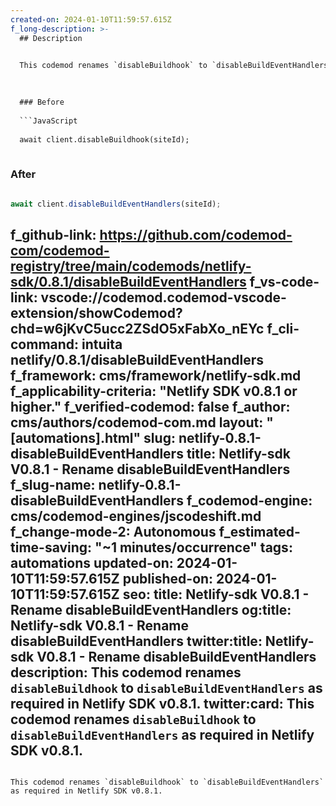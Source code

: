 ```yaml
---
created-on: 2024-01-10T11:59:57.615Z
f_long-description: >-
  ## Description
  

  This codemod renames `disableBuildhook` to `disableBuildEventHandlers` as required in Netlify SDK v0.8.1.
  

  
  ### Before
  
  ```JavaScript
  
  await client.disableBuildhook(siteId);
  
  ```
  
  ### After
  
  ```JavaScript
  
  await client.disableBuildEventHandlers(siteId);
  
  ```
f_github-link: https://github.com/codemod-com/codemod-registry/tree/main/codemods/netlify-sdk/0.8.1/disableBuildEventHandlers
f_vs-code-link: vscode://codemod.codemod-vscode-extension/showCodemod?chd=w6jKvC5ucc2ZSdO5xFabXo_nEYc
f_cli-command: intuita netlify/0.8.1/disableBuildEventHandlers
f_framework: cms/framework/netlify-sdk.md
f_applicability-criteria: "Netlify SDK v0.8.1 or higher."
f_verified-codemod: false
f_author: cms/authors/codemod-com.md
layout: "[automations].html"
slug: netlify-0.8.1-disableBuildEventHandlers
title: Netlify-sdk V0.8.1 - Rename disableBuildEventHandlers
f_slug-name: netlify-0.8.1-disableBuildEventHandlers
f_codemod-engine: cms/codemod-engines/jscodeshift.md
f_change-mode-2: Autonomous
f_estimated-time-saving: "~1 minutes/occurrence"
tags: automations
updated-on: 2024-01-10T11:59:57.615Z
published-on: 2024-01-10T11:59:57.615Z
seo:
  title: Netlify-sdk V0.8.1 - Rename disableBuildEventHandlers
  og:title: Netlify-sdk V0.8.1 - Rename disableBuildEventHandlers
  twitter:title: Netlify-sdk V0.8.1 - Rename disableBuildEventHandlers
  description: This codemod renames `disableBuildhook` to `disableBuildEventHandlers` as required in Netlify SDK v0.8.1.
  twitter:card: This codemod renames `disableBuildhook` to `disableBuildEventHandlers` as required in Netlify SDK v0.8.1.
---
```

This codemod renames `disableBuildhook` to `disableBuildEventHandlers` as required in Netlify SDK v0.8.1.